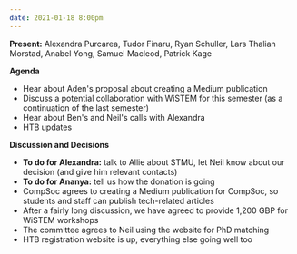```yaml
---
date: 2021-01-18 8:00pm
---
```


**Present:** Alexandra Purcarea, Tudor Finaru, Ryan Schuller, Lars Thalian Morstad, Anabel Yong, Samuel Macleod, Patrick Kage

**Agenda**
* Hear about Aden's proposal about creating a Medium publication
* Discuss a potential collaboration with WiSTEM for this semester (as a continuation of the last semester)
* Hear about Ben's and Neil's calls with Alexandra
* HTB updates

**Discussion and Decisions**
* **To do for Alexandra:** talk to Allie about STMU, let Neil know about our decision (and give him relevant contacts)
* **To do for Ananya:** tell us how the donation is going
* CompSoc agrees to creating a Medium publication for CompSoc, so students and staff can publish tech-related articles
* After a fairly long discussion, we have agreed to provide 1,200 GBP for WiSTEM workshops
* The committee agrees to Neil using the website for PhD matching
* HTB registration website is up, everything else going well too
